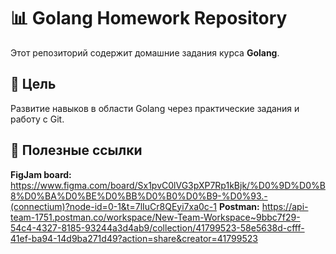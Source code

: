 # 📊 Golang Homework Repository  

Этот репозиторий содержит домашние задания курса **Golang**.    

## 🎯 Цель  
Развитие навыков в области Golang через практические задания и работу с Git.  

## 🔗 Полезные ссылки 
**FigJam board:** https://www.figma.com/board/Sx1pvC0lVG3pXP7Rp1kBjk/%D0%9D%D0%B8%D0%BA%D0%BE%D0%BB%D0%B0%D0%B9-%D0%93.-(connectium)?node-id=0-1&t=7lIuCr8QEyi7xa0c-1
**Postman:** https://api-team-1751.postman.co/workspace/New-Team-Workspace~9bbc7f29-54c4-4327-8185-93244a3d4ab9/collection/41799523-58e5638d-cfff-41ef-ba94-14d9ba271d49?action=share&creator=41799523
